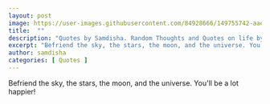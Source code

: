 ```yaml
---
layout: post
image: https://user-images.githubusercontent.com/84928666/149755742-aae614f6-8492-4747-9b67-847fc20a2bf1.jpg
title:  ""
description: "Quotes by Samdisha. Random Thoughts and Quotes on life by Samdisha Khunger."
excerpt: "Befriend the sky, the stars, the moon, and the universe. You'll be a lot happier!"
author: samdisha
categories: [ Quotes ]
---
```


Befriend the sky, the stars, the moon, and the universe. You'll be a lot happier!
